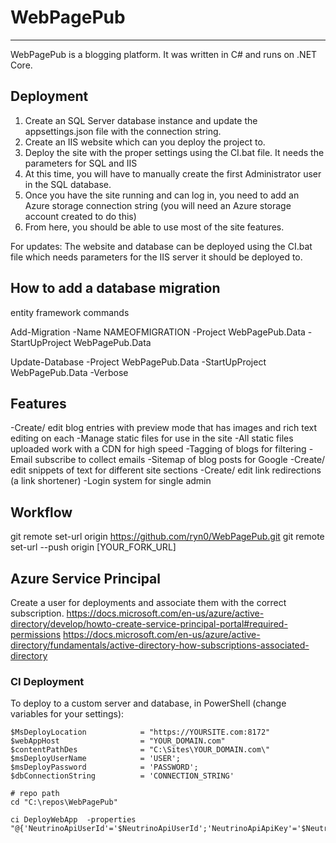 # WebPagePub
-----
WebPagePub is a blogging platform. It was written in C# and runs on .NET Core.


Deployment
-----
1. Create an SQL Server database instance and update the appsettings.json file with the connection string.
2. Create an IIS website which can you deploy the project to.
3. Deploy the site with the proper settings using the CI.bat file. It needs the parameters for SQL and IIS
4. At this time, you will have to manually create the first Administrator user in the SQL database. 
5. Once you have the site running and can log in, you need to add an Azure storage connection string (you will need an Azure storage account created to do this)
6. From here, you should be able to use most of the site features.

For updates: The website and database can be deployed using the CI.bat file which needs parameters for the IIS server it should be deployed to. 


How to add a database migration
-----
entity framework commands

Add-Migration -Name NAMEOFMIGRATION -Project WebPagePub.Data -StartUpProject WebPagePub.Data 

Update-Database -Project WebPagePub.Data -StartUpProject WebPagePub.Data -Verbose


Features
-----
-Create/ edit blog entries with preview mode that has images and rich text editing on each
-Manage static files for use in the site 
-All static files uploaded work with a CDN for high speed
-Tagging of blogs for filtering
-Email subscribe to collect emails
-Sitemap of blog posts for Google
-Create/ edit snippets of text for different site sections
-Create/ edit link redirections (a link shortener)
-Login system for single admin


Workflow
-----
git remote set-url origin https://github.com/ryn0/WebPagePub.git
git remote set-url --push origin [YOUR_FORK_URL]

Azure Service Principal
------
Create a user for deployments and associate them with the correct subscription.
https://docs.microsoft.com/en-us/azure/active-directory/develop/howto-create-service-principal-portal#required-permissions
https://docs.microsoft.com/en-us/azure/active-directory/fundamentals/active-directory-how-subscriptions-associated-directory

### CI Deployment 

To deploy to a custom server and database, in PowerShell (change variables for your settings):
```
$MsDeployLocation            = "https://YOURSITE.com:8172"
$webAppHost                  = "YOUR_DOMAIN.com"
$contentPathDes              = "C:\Sites\YOUR_DOMAIN.com\"
$msDeployUserName            = 'USER';
$msDeployPassword            = 'PASSWORD';
$dbConnectionString          = 'CONNECTION_STRING'

# repo path
cd "C:\repos\WebPagePub"

ci DeployWebApp  -properties "@{'NeutrinoApiUserId'='$NeutrinoApiUserId';'NeutrinoApiApiKey'='$NeutrinoApiApiKey';'MsDeployLocation'='$MsDeployLocation';'webAppHost'='$webAppHost';'contentPathDes'='$contentPathDes';'msDeployUserName'='$msDeployUserName';'msDeployPassword'='$msDeployPassword';'dbConnectionString'='$dbConnectionString';}"
```
